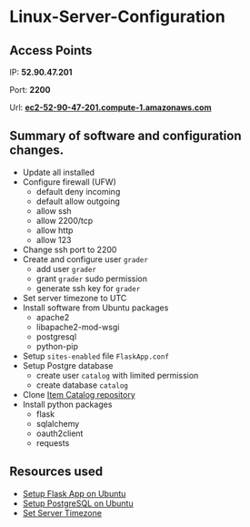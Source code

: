 # Linux-Server-Configuration

## Access Points

IP: **52.90.47.201**

Port: **2200**

Url: **[ec2-52-90-47-201.compute-1.amazonaws.com](ec2-52-90-47-201.compute-1.amazonaws.com)**

## Summary of software and configuration changes.

- Update all installed 
- Configure firewall (UFW)
  - default deny incoming
  - default allow outgoing
  - allow ssh
  - allow 2200/tcp
  - allow http
  - allow 123
- Change ssh port to 2200
- Create and configure user `grader`
  - add user `grader`
  - grant `grader` sudo permission
  - generate ssh key for `grader`
- Set server timezone to UTC
- Install software from Ubuntu packages
  - apache2
  - libapache2-mod-wsgi
  - postgresql
  - python-pip
- Setup `sites-enabled` file `FlaskApp.conf`
- Setup Postgre database
  - create user `catalog` with limited permission
  - create database `catalog`
- Clone [Item Catalog repository](https://github.com/TWHou/catalog)
- Install python packages
  - flask
  - sqlalchemy
  - oauth2client
  - requests

## Resources used
- [Setup Flask App on Ubuntu](https://www.digitalocean.com/community/tutorials/how-to-deploy-a-flask-application-on-an-ubuntu-vps)
- [Setup PostgreSQL on Ubuntu](https://www.digitalocean.com/community/tutorials/how-to-secure-postgresql-on-an-ubuntu-vps)
- [Set Server Timezone](https://askubuntu.com/questions/323131/setting-timezone-from-terminal)